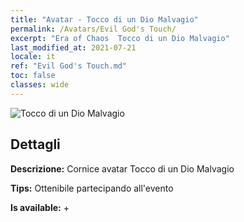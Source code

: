 ```yaml
---
title: "Avatar - Tocco di un Dio Malvagio"
permalink: /Avatars/Evil God's Touch/
excerpt: "Era of Chaos  Tocco di un Dio Malvagio"
last_modified_at: 2021-07-21
locale: it
ref: "Evil God's Touch.md"
toc: false
classes: wide
---
```

 ![Tocco di un Dio Malvagio](/images/a/avatarFrame_88.png)

## Dettagli

 **Descrizione:** Cornice avatar Tocco di un Dio Malvagio 

 **Tips:** Ottenibile partecipando all'evento 

 **Is available:**  + 

